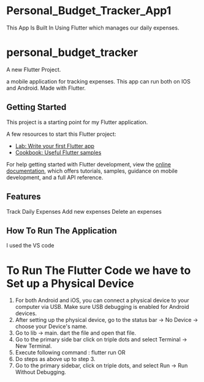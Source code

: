 # Personal_Budget_Tracker_App1
This App Is Built In Using Flutter which manages our daily expenses.

# personal_budget_tracker

A new Flutter Project.

a mobile application for tracking expenses. This app can run both on IOS and Android. Made with Flutter.


## Getting Started

This project is a starting point for my Flutter application.

A few resources to start this Flutter project:

- [Lab: Write your first Flutter app](https://docs.flutter.dev/get-started/codelab)
- [Cookbook: Useful Flutter samples](https://docs.flutter.dev/cookbook)

For help getting started with Flutter development, view the
[online documentation](https://docs.flutter.dev/), which offers tutorials,
samples, guidance on mobile development, and a full API reference.

## Features

Track Daily Expenses
Add new expenses
Delete an expenses

## How To Run The Application
I used the VS code
# To Run The Flutter Code we have to Set up a Physical Device
1. For both Android and iOS, you can connect a physical device to your computer via USB. Make sure USB debugging is enabled for Android devices.
2. After setting up the physical device, go to the status bar -> No Device -> choose your Device's name.
3. Go to lib -> main. dart the file and open that file.
4. Go to the primary side bar click on triple dots and select Terminal -> New Terminal.
3. Execute following command :
        flutter run
        OR
1. Do steps as above up to step 3.
2. Go to the primary sidebar, click on triple dots, and select Run -> Run Without Debugging.



